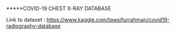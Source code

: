 *****COVID-19 CHEST X-RAY DATABASE

Link to dataset : https://www.kaggle.com/tawsifurrahman/covid19-radiography-database






